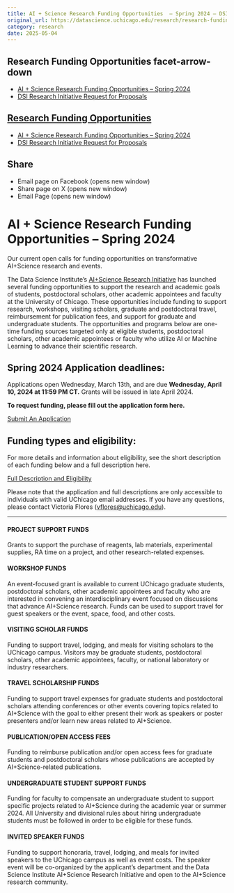```yaml
---
title: AI + Science Research Funding Opportunities  – Spring 2024 – DSI
original_url: https://datascience.uchicago.edu/research/research-funding/ai-science-research-funding-opportunities
category: research
date: 2025-05-04
---
```


## Research Funding Opportunities facet-arrow-down

* [AI + Science Research Funding Opportunities – Spring 2024](https://datascience.uchicago.edu/research/research-funding/ai-science-research-funding-opportunities/)
* [DSI Research Initiative Request for Proposals](https://datascience.uchicago.edu/research/research-funding/dsi-research-initiative-request-for-proposals/)

## [Research Funding Opportunities](https://datascience.uchicago.edu/research/research-funding/)

* [AI + Science Research Funding Opportunities – Spring 2024](https://datascience.uchicago.edu/research/research-funding/ai-science-research-funding-opportunities/)
* [DSI Research Initiative Request for Proposals](https://datascience.uchicago.edu/research/research-funding/dsi-research-initiative-request-for-proposals/)

## Share

* Email page on Facebook (opens new window)
* Share page on X (opens new window)
* Email Page (opens new window)

<!-- Table-like structure detected -->

# AI + Science Research Funding Opportunities – Spring 2024

Our current open calls for funding opportunities on transformative AI+Science research and events.

The Data Science Institute’s [AI+Science Research Initiative](https://datascience.uchicago.edu/research/ai-science/) has launched several funding opportunities to support the research and academic goals of students, postdoctoral scholars, other academic appointees and faculty at the University of Chicago. These opportunities include funding to support research, workshops, visiting scholars, graduate and postdoctoral travel, reimbursement for publication fees, and support for graduate and undergraduate students. The opportunities and programs below are one-time funding sources targeted only at eligible students, postdoctoral scholars, other academic appointees or faculty who utilize AI or Machine Learning to advance their scientific research.

## **Spring 2024 Application deadlines:**

Applications open Wednesday, March 13th, and are due **Wednesday, April 10, 2024 at 11:59 PM CT.** Grants will be issued in late April 2024.

**To request funding, please fill out the application form here.**

[Submit An Application](https://forms.gle/SYzhU6RWQgrBPT8UA)

## **Funding types and eligibility:**

For more details and information about eligibility, see the short description of each funding below and a full description here.

[Full Description and Eligibility](https://uchicago.box.com/s/29z6n7m820cv8yriogo56n2f25umweuv)

Please note that the application and full descriptions are only accessible to individuals with valid UChicago email addresses. If you have any questions, please contact Victoria Flores (vflores@uchicago.edu).

---

#### PROJECT SUPPORT FUNDS

Grants to support the purchase of reagents, lab materials, experimental supplies, RA time on a project, and other research-related expenses.

#### WORKSHOP FUNDS

An event-focused grant is available to current UChicago graduate students, postdoctoral scholars, other academic appointees and faculty who are interested in convening an interdisciplinary event focused on discussions that advance AI+Science research. Funds can be used to support travel for guest speakers or the event, space, food, and other costs.

#### VISITING SCHOLAR FUNDS

Funding to support travel, lodging, and meals for visiting scholars to the UChicago campus. Visitors may be graduate students, postdoctoral scholars, other academic appointees, faculty, or national laboratory or industry researchers.

#### TRAVEL SCHOLARSHIP FUNDS

Funding to support travel expenses for graduate students and postdoctoral scholars attending conferences or other events covering topics related to AI+Science with the goal to either present their work as speakers or poster presenters and/or learn new areas related to AI+Science.

#### PUBLICATION/OPEN ACCESS FEES

Funding to reimburse publication and/or open access fees for graduate students and postdoctoral scholars whose publications are accepted by AI+Science-related publications.

#### UNDERGRADUATE STUDENT SUPPORT FUNDS

Funding for faculty to compensate an undergraduate student to support specific projects related to AI+Science during the academic year or summer 2024. All University and divisional rules about hiring undergraduate students must be followed in order to be eligible for these funds.

#### INVITED SPEAKER FUNDS

Funding to support honoraria, travel, lodging, and meals for invited speakers to the UChicago campus as well as event costs. The speaker event will be co-organized by the applicant’s department and the Data Science Institute AI+Science Research Initiative and open to the AI+Science research community.